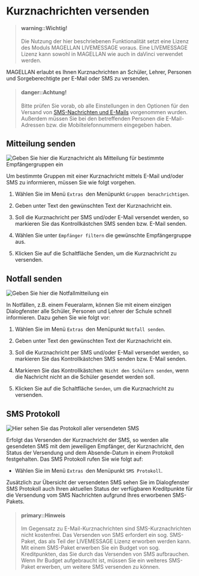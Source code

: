 # Kurznachrichten versenden

> #### warning::Wichtig!
>
> Die Nutzung der hier beschriebenen Funktionalität setzt eine Lizenz des Moduls MAGELLAN LIVEMESSAGE voraus. Eine LIVEMESSAGE Lizenz kann sowohl in MAGELLAN wie auch in daVinci verwendet werden.

MAGELLAN erlaubt es Ihnen  Kurznachrichten an Schüler, Lehrer, Personen und Sorgeberechtigte per E-Mail oder SMS zu versenden. 

> #### danger::Achtung!
>
> Bitte prüfen Sie vorab, ob alle Einstellungen in den Optionen für den Versand von [SMS-Nachrichten und E-Mails](https://doc.magellan6.stueber.de/admin/preferences.html#extras--optionen---sms-nachrichten) vorgenommen wurden. Außerdem müssen Sie bei den betreffenden Personen die E-Mail-Adressen bzw. die Mobiltelefonnummern eingegeben haben. 

## Mitteilung senden
 
![Geben Sie hier die Kurznachricht als Mitteilung für bestimmte Empfängergruppen ein](/images/sms/sms1.png)

Um bestimmte Gruppen mit einer Kurznachricht mittels E-Mail und/oder SMS zu informieren, müssen Sie wie folgt vorgehen.

1. Wählen Sie im Menü `Extras `den Menüpunkt `Gruppen benachrichtigen`.

2. Geben unter Text den gewünschten Text der Kurznachricht ein.

3. Soll die Kurznachricht per SMS und/oder E-Mail versendet werden, so markieren Sie das Kontrollkästchen SMS senden bzw. E-Mail senden. 

4. Wählen Sie unter `Empfänger filtern` die gewünschte Empfängergruppe aus.

5. Klicken Sie auf die Schaltfläche Senden, um die Kurznachricht zu versenden.

## Notfall senden
 
![Geben Sie hier die Notfallmitteilung ein](/images/sms/sms2.png)



In Notfällen, z.B. einem Feueralarm, können Sie mit einem einzigen Dialogfenster alle Schüler, Personen und Lehrer der Schule schnell informieren. Dazu gehen Sie wie folgt vor:

1. Wählen Sie im Menü `Extras `den Menüpunkt `Notfall senden`.

2. Geben unter Text den gewünschten Text der Kurznachricht ein.

3. Soll die Kurznachricht per SMS und/oder E-Mail versendet werden, so markieren Sie das Kontrollkästchen SMS senden bzw. E-Mail senden. 

4. Markieren Sie das Kontrollkästchen` Nicht den Schülern senden`, wenn die Nachricht nicht an die Schüler gesendet werden soll.

5. Klicken Sie auf die Schaltfläche `Senden`, um die Kurznachricht zu versenden.

## SMS Protokoll
 
![Hier sehen Sie das Protokoll aller versendeten SMS](/images/sms/sms3.png)



Erfolgt das Versenden der Kurznachricht der SMS, so werden alle gesendeten SMS mit dem jeweiligen Empfänger, der Kurznachricht, den Status der Versendung und dem Absende-Datum in einem Protokoll festgehalten. Das SMS Protokoll rufen Sie wie folgt auf:

* Wählen Sie im Menü `Extras `den Menüpunkt `SMS Protokoll`.

Zusätzlich zur Übersicht der versendeten SMS sehen Sie im Dialogfenster SMS Protokoll auch Ihren aktuellen Status der verfügbaren Kreditpunkte für die Versendung vom SMS Nachrichten aufgrund Ihres erworbenen SMS-Pakets.

> #### primary::Hinweis
>
> Im Gegensatz zu E-Mail-Kurznachrichten sind SMS-Kurznachrichten nicht kostenfrei. Das Versenden von SMS erfordert ein sog. SMS-Paket, das als Teil der LIVEMESSAGE Lizenz erworben werden kann. Mit einem SMS-Paket erwerben Sie ein Budget von sog. Kreditpunkten, das Sie durch das Versenden von SMS aufbrauchen. Wenn Ihr Budget aufgebraucht ist, müssen Sie ein weiteres SMS-Paket erwerben, um weitere SMS versenden zu können.
